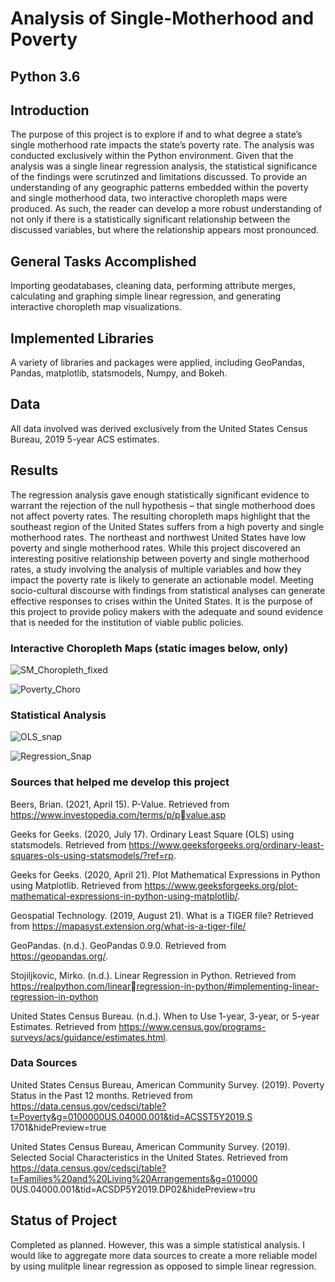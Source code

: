 # Analysis of Single-Motherhood and Poverty

## Python 3.6

## Introduction
The purpose of this project is to explore if and to  what degree a state’s single motherhood rate impacts the state’s poverty rate. The analysis was conducted exclusively within the Python environment. Given that the analysis was a single linear regression analysis, the statistical significance of the findings were scrutinzed and limitations discussed. To provide an understanding of any geographic patterns embedded within the poverty and single motherhood data, two interactive choropleth maps were produced. As such, the reader can develop a more robust understanding of not only if there is a statistically significant relationship between the discussed variables, but where the relationship appears most pronounced.
 

## General Tasks Accomplished
Importing geodatabases, cleaning data, performing attribute merges, calculating and graphing simple linear regression, and generating interactive choropleth map visualizations.

## Implemented Libraries
A variety of libraries and packages were applied, including GeoPandas, Pandas, matplotlib, statsmodels, Numpy, and Bokeh.


## Data
All data involved was derived exclusively from the United States Census Bureau, 2019 5-year ACS estimates.




## Results

The regression analysis gave enough statistically significant evidence to warrant the rejection of 
the null hypothesis – that single motherhood does not affect poverty rates. The resulting choropleth maps 
highlight that the southeast region of the United States suffers from a high poverty and single motherhood 
rates. The northeast and northwest United States have low poverty and single motherhood rates.
While this project discovered an interesting positive relationship between poverty and single 
motherhood rates, a study involving the analysis of multiple variables and how they impact the poverty 
rate is  likely to generate an actionable model.
Meeting socio-cultural discourse with findings from statistical analyses can generate effective 
responses to crises within the United States. It is the purpose of this project to provide policy makers with 
the adequate and sound evidence that is needed for the institution of viable public policies.






### Interactive Choropleth Maps (static images below, only)

![SM_Choropleth_fixed](https://user-images.githubusercontent.com/54545486/116271919-4bb21780-a735-11eb-9076-9e841eaea46d.JPG)


![Poverty_Choro](https://user-images.githubusercontent.com/54545486/115966118-24fba300-a4e1-11eb-826d-937f4d16ea8b.JPG)


### Statistical Analysis

![OLS_snap](https://user-images.githubusercontent.com/54545486/115966159-49577f80-a4e1-11eb-8a4a-0b49cbc7092d.JPG)


![Regression_Snap](https://user-images.githubusercontent.com/54545486/115966163-507e8d80-a4e1-11eb-9055-be11f49e3bde.JPG)


### Sources that helped me develop this project

Beers, Brian. (2021, April 15). P-Value. Retrieved from https://www.investopedia.com/terms/p/pvalue.asp

Geeks for Geeks. (2020, July 17). Ordinary Least Square (OLS) using statsmodels. Retrieved from 
https://www.geeksforgeeks.org/ordinary-least-squares-ols-using-statsmodels/?ref=rp.

Geeks for Geeks. (2020, April 21). Plot Mathematical Expressions in Python using Matplotlib. Retrieved 
from https://www.geeksforgeeks.org/plot-mathematical-expressions-in-python-using-matplotlib/.

Geospatial Technology. (2019, August 21). What is a TIGER file? Retrieved from 
https://mapasyst.extension.org/what-is-a-tiger-file/

GeoPandas. (n.d.). GeoPandas 0.9.0. Retrieved from https://geopandas.org/.

Stojiljkovic, Mirko. (n.d.). Linear Regression in Python. Retrieved from https://realpython.com/linearregression-in-python/#implementing-linear-regression-in-python

United States Census Bureau. (n.d.). When to Use 1-year, 3-year, or 5-year Estimates. Retrieved from 
https://www.census.gov/programs-surveys/acs/guidance/estimates.html.

### Data Sources

United States Census Bureau, American Community Survey. (2019). Poverty Status in the Past 12 
months. Retrieved from 
https://data.census.gov/cedsci/table?t=Poverty&g=0100000US.04000.001&tid=ACSST5Y2019.S
1701&hidePreview=true

United States Census Bureau, American Community Survey. (2019). Selected Social Characteristics in 
the United States. Retrieved from
https://data.census.gov/cedsci/table?t=Families%20and%20Living%20Arrangements&g=010000
0US.04000.001&tid=ACSDP5Y2019.DP02&hidePreview=tru


## Status of Project
Completed as planned. However, this was a simple statistical analysis. I would like to aggregate more data sources to create a more reliable model by using
mulitple linear regression as opposed to simple linear regression.



